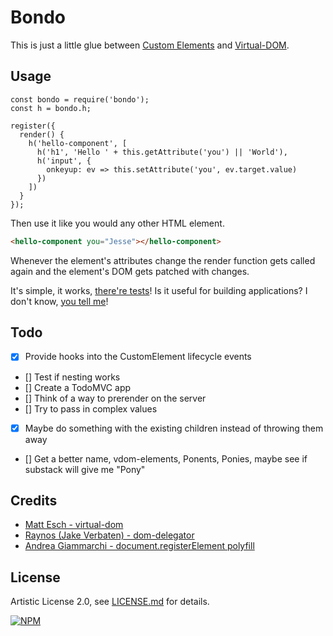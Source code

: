 # Bondo

This is just a little glue between [Custom Elements](https://w3c.github.io/webcomponents/spec/custom/) and [Virtual-DOM](https://github.com/Matt-Esch/virtual-dom).

## Usage

```es6
const bondo = require('bondo');
const h = bondo.h;

register({
  render() {
    h('hello-component', [
      h('h1', 'Hello ' + this.getAttribute('you') || 'World'),
      h('input', {
        onkeyup: ev => this.setAttribute('you', ev.target.value)
      })
    ])
  }
});
```

Then use it like you would any other HTML element.

```html
<hello-component you="Jesse"></hello-component>
```

Whenever the element's attributes change the render function gets called again and the element's DOM gets patched with changes.

It's simple, it works, [there're tests](https://github.com/jessehattabaugh/bondo/blob/master/test/test.js)! Is it useful for building applications? I don't know, [you tell me](https://github.com/jessehattabaugh/bondo/issues)!

## Todo

- [x] Provide hooks into the CustomElement lifecycle events
- [] Test if nesting works
- [] Create a TodoMVC app
- [] Think of a way to prerender on the server
- [] Try to pass in complex values
- [x] Maybe do something with the existing children instead of throwing them away
- [] Get a better name, vdom-elements, Ponents, Ponies, maybe see if substack will give me "Pony"

## Credits

- [Matt Esch - virtual-dom](https://github.com/Matt-Esch/virtual-dom)
- [Raynos (Jake Verbaten) - dom-delegator](https://github.com/Raynos/dom-delegator)
- [Andrea Giammarchi - document.registerElement polyfill](https://github.com/WebReflection/document-register-element)

## License

Artistic License 2.0, see [LICENSE.md](http://github.com/jessehattabaugh/bondo/blob/master/LICENSE.md) for details.

[![NPM](https://nodei.co/npm/bondo.png)](https://www.npmjs.com/package/bondo)
